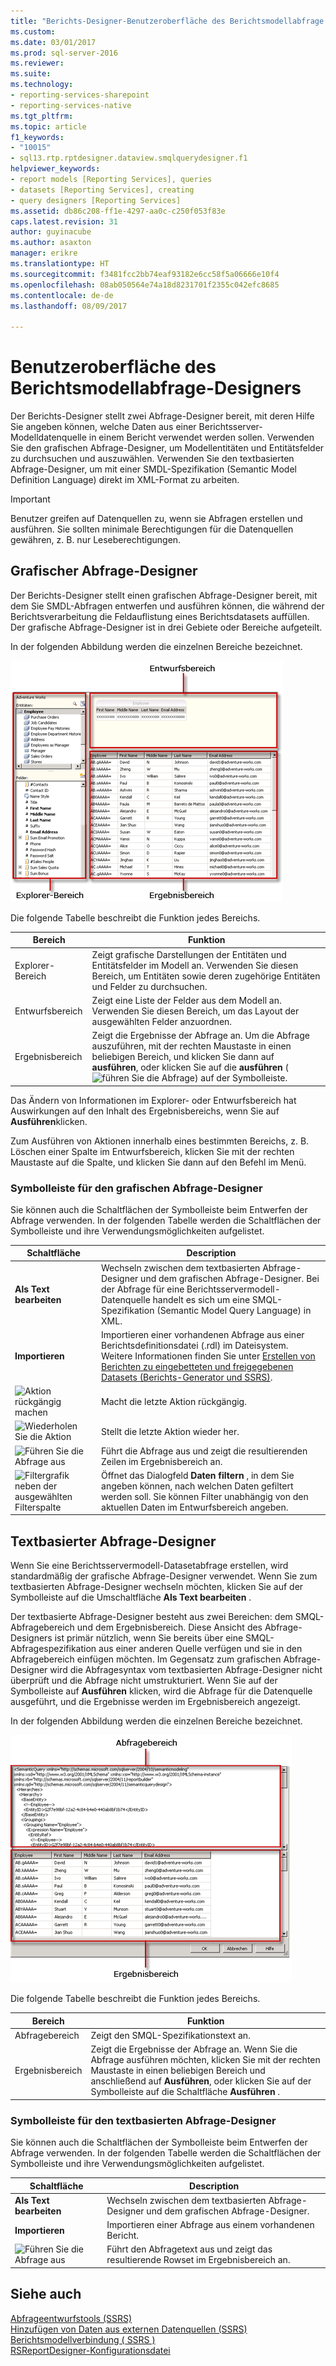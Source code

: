 ```yaml
---
title: "Berichts-Designer-Benutzeroberfläche des Berichtsmodellabfrage | Microsoft Docs"
ms.custom: 
ms.date: 03/01/2017
ms.prod: sql-server-2016
ms.reviewer: 
ms.suite: 
ms.technology:
- reporting-services-sharepoint
- reporting-services-native
ms.tgt_pltfrm: 
ms.topic: article
f1_keywords:
- "10015"
- sql13.rtp.rptdesigner.dataview.smqlquerydesigner.f1
helpviewer_keywords:
- report models [Reporting Services], queries
- datasets [Reporting Services], creating
- query designers [Reporting Services]
ms.assetid: db86c208-ff1e-4297-aa0c-c250f053f83e
caps.latest.revision: 31
author: guyinacube
ms.author: asaxton
manager: erikre
ms.translationtype: HT
ms.sourcegitcommit: f3481fcc2bb74eaf93182e6cc58f5a06666e10f4
ms.openlocfilehash: 08ab050564e74a18d8231701f2355c042efc8685
ms.contentlocale: de-de
ms.lasthandoff: 08/09/2017

---
```

# <a name="report-model-query-designer-user-interface"></a>Benutzeroberfläche des Berichtsmodellabfrage-Designers
  Der Berichts-Designer stellt zwei Abfrage-Designer bereit, mit deren Hilfe Sie angeben können, welche Daten aus einer Berichtsserver-Modelldatenquelle in einem Bericht verwendet werden sollen. Verwenden Sie den grafischen Abfrage-Designer, um Modellentitäten und Entitätsfelder zu durchsuchen und auszuwählen. Verwenden Sie den textbasierten Abfrage-Designer, um mit einer SMDL-Spezifikation (Semantic Model Definition Language) direkt im XML-Format zu arbeiten.  
  
> [!IMPORTANT]  
>  Benutzer greifen auf Datenquellen zu, wenn sie Abfragen erstellen und ausführen. Sie sollten minimale Berechtigungen für die Datenquellen gewähren, z. B. nur Leseberechtigungen.  
  
## <a name="graphical-query-designer"></a>Grafischer Abfrage-Designer  
 Der Berichts-Designer stellt einen grafischen Abfrage-Designer bereit, mit dem Sie SMDL-Abfragen entwerfen und ausführen können, die während der Berichtsverarbeitung die Feldauflistung eines Berichtsdatasets auffüllen. Der grafische Abfrage-Designer ist in drei Gebiete oder Bereiche aufgeteilt.  
  
 In der folgenden Abbildung werden die einzelnen Bereiche bezeichnet.  
  
 ![Abfrage-Designer für semantische Modelle UI](../../reporting-services/report-data/media/rsqd-dsawmodel-smql.gif "Semantic Model Query Designer-Benutzeroberfläche")  
  
 Die folgende Tabelle beschreibt die Funktion jedes Bereichs.  
  
|Bereich|Funktion|  
|----------|--------------|  
|Explorer-Bereich|Zeigt grafische Darstellungen der Entitäten und Entitätsfelder im Modell an. Verwenden Sie diesen Bereich, um Entitäten sowie deren zugehörige Entitäten und Felder zu durchsuchen.|  
|Entwurfsbereich|Zeigt eine Liste der Felder aus dem Modell an. Verwenden Sie diesen Bereich, um das Layout der ausgewählten Felder anzuordnen.|  
|Ergebnisbereich|Zeigt die Ergebnisse der Abfrage an. Um die Abfrage auszuführen, mit der rechten Maustaste in einen beliebigen Bereich, und klicken Sie dann auf **ausführen**, oder klicken Sie auf die **ausführen** (![führen Sie die Abfrage](../../reporting-services/report-data/media/rsqdicon-run.gif "führen Sie die Abfrage")) auf der Symbolleiste.|  
  
 Das Ändern von Informationen im Explorer- oder Entwurfsbereich hat Auswirkungen auf den Inhalt des Ergebnisbereichs, wenn Sie auf **Ausführen**klicken.  
  
 Zum Ausführen von Aktionen innerhalb eines bestimmten Bereichs, z. B. Löschen einer Spalte im Entwurfsbereich, klicken Sie mit der rechten Maustaste auf die Spalte, und klicken Sie dann auf den Befehl im Menü.  
  
### <a name="graphical-query-designer-toolbar"></a>Symbolleiste für den grafischen Abfrage-Designer  
 Sie können auch die Schaltflächen der Symbolleiste beim Entwerfen der Abfrage verwenden. In der folgenden Tabelle werden die Schaltflächen der Symbolleiste und ihre Verwendungsmöglichkeiten aufgelistet.  
  
|Schaltfläche|Description|  
|------------|-----------------|  
|**Als Text bearbeiten**|Wechseln zwischen dem textbasierten Abfrage-Designer und dem grafischen Abfrage-Designer. Bei der Abfrage für eine Berichtsservermodell-Datenquelle handelt es sich um eine SMQL-Spezifikation (Semantic Model Query Language) in XML.|  
|**Importieren**|Importieren einer vorhandenen Abfrage aus einer Berichtsdefinitionsdatei (.rdl) im Dateisystem. Weitere Informationen finden Sie unter [Erstellen von Berichten zu eingebetteten und freigegebenen Datasets &#40;Berichts-Generator und SSRS&#41;](../../reporting-services/report-data/report-embedded-datasets-and-shared-datasets-report-builder-and-ssrs.md).|  
|![Aktion rückgängig machen](../../reporting-services/report-data/media/rsqdicon-undo.gif "Aktion rückgängig machen")|Macht die letzte Aktion rückgängig.|  
|![Wiederholen Sie die Aktion](../../reporting-services/report-data/media/rsqdicon-redo.gif "Aktion wiederholen")|Stellt die letzte Aktion wieder her.|  
|![Führen Sie die Abfrage aus](../../reporting-services/report-data/media/rsqdicon-run.gif "Run the query")|Führt die Abfrage aus und zeigt die resultierenden Zeilen im Ergebnisbereich an.|  
|![Filtergrafik neben der ausgewählten Filterspalte](../../reporting-services/report-data/media/rsqdicon-filter.gif "Filtergrafik neben der ausgewählten Filterspalte")|Öffnet das Dialogfeld **Daten filtern** , in dem Sie angeben können, nach welchen Daten gefiltert werden soll. Sie können Filter unabhängig von den aktuellen Daten im Entwurfsbereich angeben.|  
  
## <a name="text-based-query-designer"></a>Textbasierter Abfrage-Designer  
 Wenn Sie eine Berichtsservermodell-Datasetabfrage erstellen, wird standardmäßig der grafische Abfrage-Designer verwendet. Wenn Sie zum textbasierten Abfrage-Designer wechseln möchten, klicken Sie auf der Symbolleiste auf die Umschaltfläche **Als Text bearbeiten** .  
  
 Der textbasierte Abfrage-Designer besteht aus zwei Bereichen: dem SMQL-Abfragebereich und dem Ergebnisbereich. Diese Ansicht des Abfrage-Designers ist primär nützlich, wenn Sie bereits über eine SMQL-Abfragespezifikation aus einer anderen Quelle verfügen und sie in den Abfragebereich einfügen möchten. Im Gegensatz zum grafischen Abfrage-Designer wird die Abfragesyntax vom textbasierten Abfrage-Designer nicht überprüft und die Abfrage nicht umstrukturiert. Wenn Sie auf der Symbolleiste auf **Ausführen** klicken, wird die Abfrage für die Datenquelle ausgeführt, und die Ergebnisse werden im Ergebnisbereich angezeigt.  
  
 In der folgenden Abbildung werden die einzelnen Bereiche bezeichnet.  
  
 ![Abfrage-Designer für generische Semantikmodell Sprache](../../reporting-services/report-data/media/rsqd-dsawmodel-smql-generic.gif "generische Semantic Model-Language-Abfrage-Designer")  
  
 Die folgende Tabelle beschreibt die Funktion jedes Bereichs.  
  
|Bereich|Funktion|  
|----------|--------------|  
|Abfragebereich|Zeigt den SMQL-Spezifikationstext an.|  
|Ergebnisbereich|Zeigt die Ergebnisse der Abfrage an. Wenn Sie die Abfrage ausführen möchten, klicken Sie mit der rechten Maustaste in einen beliebigen Bereich und anschließend auf **Ausführen**, oder klicken Sie auf der Symbolleiste auf die Schaltfläche **Ausführen** .|  
  
### <a name="text-based-query-designer-toolbar"></a>Symbolleiste für den textbasierten Abfrage-Designer  
 Sie können auch die Schaltflächen der Symbolleiste beim Entwerfen der Abfrage verwenden. In der folgenden Tabelle werden die Schaltflächen der Symbolleiste und ihre Verwendungsmöglichkeiten aufgelistet.  
  
|Schaltfläche|Description|  
|------------|-----------------|  
|**Als Text bearbeiten**|Wechseln zwischen dem textbasierten Abfrage-Designer und dem grafischen Abfrage-Designer.|  
|**Importieren**|Importieren einer Abfrage aus einem vorhandenen Bericht.|  
|![Führen Sie die Abfrage aus](../../reporting-services/report-data/media/rsqdicon-run.gif "Run the query")|Führt den Abfragetext aus und zeigt das resultierende Rowset im Ergebnisbereich an.|  
  
## <a name="see-also"></a>Siehe auch  
 [Abfrageentwurfstools &#40;SSRS&#41;](../../reporting-services/report-data/query-design-tools-ssrs.md)   
 [Hinzufügen von Daten aus externen Datenquellen (SSRS)](../../reporting-services/report-data/add-data-from-external-data-sources-ssrs.md)   
 [Berichtsmodellverbindung &#40; SSRS &#41;](../../reporting-services/report-data/report-model-connection-ssrs.md)   
 [RSReportDesigner-Konfigurationsdatei](../../reporting-services/report-server/rsreportdesigner-configuration-file.md)  
  
  
